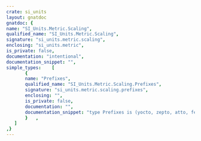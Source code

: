 ```yaml
---
crate: si_units
layout: gnatdoc
gnatdoc: {
name: "SI_Units.Metric.Scaling",
qualified_name: "SI_Units.Metric.Scaling",
signature: "si_units.metric.scaling",
enclosing: "si_units.metric",
is_private: false,
documentation: "intentional",
documentation_snippet: "",
simple_types:    [
       {
       name: "Prefixes",
       qualified_name: "SI_Units.Metric.Scaling.Prefixes",
       signature: "si_units.metric.scaling.prefixes",
       enclosing: "",
       is_private: false,
       documentation: "",
       documentation_snippet: "type Prefixes is (yocto, zepto, atto, femto, pico, nano, micro, milli,\n                  centi, deci,\n                  None,\n                  Deka, Hecto,\n                  kilo, Mega, Giga, Tera, Peta, Exa, Zetta, Yotta);",
       }   ,
   ]
,}
---
```

